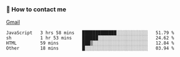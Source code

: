 
### 📮 How to contact me

[Gmail](lshcara@gmail.com)

<!--START_SECTION:waka-->

```text
JavaScript   3 hrs 58 mins   █████████████░░░░░░░░░░░░   51.79 %
sh           1 hr 53 mins    ██████░░░░░░░░░░░░░░░░░░░   24.62 %
HTML         59 mins         ███▒░░░░░░░░░░░░░░░░░░░░░   12.84 %
Other        18 mins         █░░░░░░░░░░░░░░░░░░░░░░░░   03.94 %
```

<!--END_SECTION:waka-->
